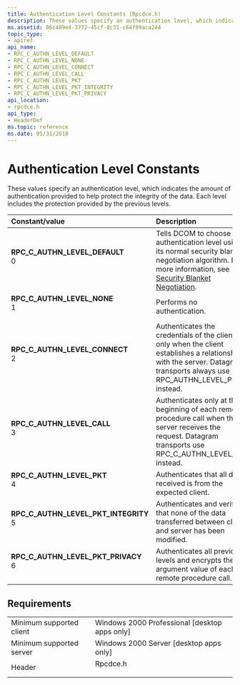 ```yaml
---
title: Authentication Level Constants (Rpcdce.h)
description: These values specify an authentication level, which indicates the amount of authentication provided to help protect the integrity of the data. Each level includes the protection provided by the previous levels.
ms.assetid: 06c409e4-3772-45cf-8c31-c64f99aca244
topic_type:
- apiref
api_name:
- RPC_C_AUTHN_LEVEL_DEFAULT
- RPC_C_AUTHN_LEVEL_NONE
- RPC_C_AUTHN_LEVEL_CONNECT
- RPC_C_AUTHN_LEVEL_CALL
- RPC_C_AUTHN_LEVEL_PKT
- RPC_C_AUTHN_LEVEL_PKT_INTEGRITY
- RPC_C_AUTHN_LEVEL_PKT_PRIVACY
api_location:
- rpcdce.h
api_type:
- HeaderDef
ms.topic: reference
ms.date: 05/31/2018
---
```


# Authentication Level Constants

These values specify an authentication level, which indicates the amount of authentication provided to help protect the integrity of the data. Each level includes the protection provided by the previous levels.



| Constant/value                                                                                                                                                                                                                                                                 | Description                                                                                                                                                                                                    |
|:-------------------------------------------------------------------------------------------------------------------------------------------------------------------------------------------------------------------------------------------------------------------------------|:---------------------------------------------------------------------------------------------------------------------------------------------------------------------------------------------------------------|
| <span id="RPC_C_AUTHN_LEVEL_DEFAULT"></span><span id="rpc_c_authn_level_default"></span><dl> <dt>**RPC\_C\_AUTHN\_LEVEL\_DEFAULT**</dt> <dt>0</dt> </dl>                    | Tells DCOM to choose the authentication level using its normal security blanket negotiation algorithm. For more information, see [Security Blanket Negotiation](security-blanket-negotiation.md). <br/> |
| <span id="RPC_C_AUTHN_LEVEL_NONE"></span><span id="rpc_c_authn_level_none"></span><dl> <dt>**RPC\_C\_AUTHN\_LEVEL\_NONE**</dt> <dt>1</dt> </dl>                             | Performs no authentication.<br/>                                                                                                                                                                         |
| <span id="RPC_C_AUTHN_LEVEL_CONNECT"></span><span id="rpc_c_authn_level_connect"></span><dl> <dt>**RPC\_C\_AUTHN\_LEVEL\_CONNECT**</dt> <dt>2</dt> </dl>                    | Authenticates the credentials of the client only when the client establishes a relationship with the server. Datagram transports always use RPC\_AUTHN\_LEVEL\_PKT instead. <br/>                        |
| <span id="RPC_C_AUTHN_LEVEL_CALL"></span><span id="rpc_c_authn_level_call"></span><dl> <dt>**RPC\_C\_AUTHN\_LEVEL\_CALL**</dt> <dt>3</dt> </dl>                             | Authenticates only at the beginning of each remote procedure call when the server receives the request. Datagram transports use RPC\_C\_AUTHN\_LEVEL\_PKT instead.<br/>                                  |
| <span id="RPC_C_AUTHN_LEVEL_PKT"></span><span id="rpc_c_authn_level_pkt"></span><dl> <dt>**RPC\_C\_AUTHN\_LEVEL\_PKT**</dt> <dt>4</dt> </dl>                                | Authenticates that all data received is from the expected client.<br/>                                                                                                                                   |
| <span id="RPC_C_AUTHN_LEVEL_PKT_INTEGRITY"></span><span id="rpc_c_authn_level_pkt_integrity"></span><dl> <dt>**RPC\_C\_AUTHN\_LEVEL\_PKT\_INTEGRITY**</dt> <dt>5</dt> </dl> | Authenticates and verifies that none of the data transferred between client and server has been modified.<br/>                                                                                           |
| <span id="RPC_C_AUTHN_LEVEL_PKT_PRIVACY"></span><span id="rpc_c_authn_level_pkt_privacy"></span><dl> <dt>**RPC\_C\_AUTHN\_LEVEL\_PKT\_PRIVACY**</dt> <dt>6</dt> </dl>       | Authenticates all previous levels and encrypts the argument value of each remote procedure call.<br/>                                                                                                    |



## Requirements



|                                     |                                                                                     |
|-------------------------------------|-------------------------------------------------------------------------------------|
| Minimum supported client<br/> | Windows 2000 Professional \[desktop apps only\]<br/>                          |
| Minimum supported server<br/> | Windows 2000 Server \[desktop apps only\]<br/>                                |
| Header<br/>                   | <dl> <dt>Rpcdce.h</dt> </dl> |



 

 





